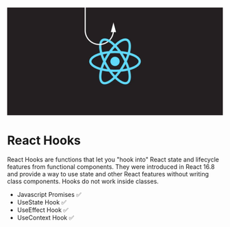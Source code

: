 ![React Hook](image-1.png)

# React Hooks

React Hooks are functions that let you "hook into" React state and lifecycle features from functional components. They were introduced in React 16.8 and provide a way to use state and other React features without writing class components. Hooks do not work inside classes.

- Javascript Promises ✅
- UseState Hook ✅
- UseEffect Hook ✅
- UseContext Hook ✅

